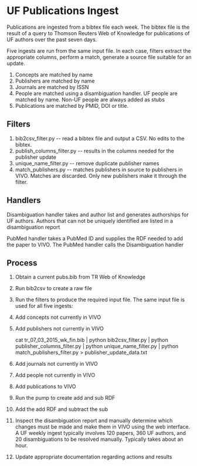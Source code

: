 # UF Publications Ingest

Publications are ingested from a bibtex file each week.  The bibtex file is the result of a query to Thomson
Reuters Web of Knowledge for publications of UF authors over the past seven days.

Five ingests are run from the same input file.  In each case, filters extract the appropriate columns, perform
a match, generate a source file suitable for an update.

1.  Concepts are matched by name
1.  Publishers are matched by name
1.  Journals are matched by ISSN
1.  People are matched using a disambiguation handler.  UF people are matched by name.  Non-UF people are always 
added as stubs
1.  Publications are matched by PMID, DOI or title.

## Filters

1. bib2csv_filter.py -- read a bibtex file and output a CSV.  No edits to the bibtex.
1. publish_columns_filter.py -- results in the columns needed for the publisher update
1. unique_name_filter.py -- remove duplicate publisher names
1. match_publishers.py -- matches publishers in source to publishers in VIVO.  Matches are discarded.  Only
new publishers make it through the filter.

## Handlers

Disambiguation handler takes and author list and generates authorships for UF authors.  Authors that can not be
uniquely identified are listed in a disambiguation report

PubMed handler takes a PubMed ID and supplies the RDF needed to add the paper to VIVO.  The PubMed handler calls the
Disambiguation handler

## Process

1. Obtain a current pubs.bib from TR Web of Knowledge
1. Run bib2csv to create a raw file
1. Run the filters to produce the required input file.  The same input file is used for all five ingests:
1. Add concepts not currently in VIVO
1. Add publishers not currently in VIVO

    cat tr_07_03_2015_wk_fin.bib | python bib2csv_filter.py | python publisher_columns_filter.py | 
    python unique_name_filter.py | python match_publishers_filter.py > publisher_update_data.txt
    
1. Add journals not currently in VIVO
1. Add people not currently in VIVO
1. Add publications to VIVO
1. Run the pump to create add and sub RDF
1. Add the add RDF and subtract the sub 
1. Inspect the disambiguation report and manually determine which changes must be made and make them in VIVO using
the web interface.  A UF weekly ingest typically involves 120 papers, 360 UF authors, and 20 disambiguations to 
be resolved manually.  Typically takes about an hour.
1. Update appropriate documentation regarding actions and results